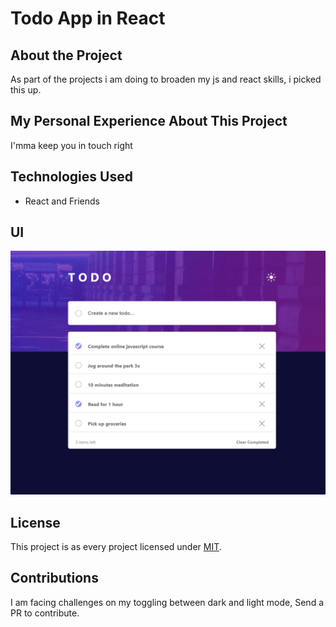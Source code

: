 # Todo App in React

## About the Project

As part of the projects i am doing to broaden my js and react skills, i picked this up.

## My Personal Experience About This Project

I'mma keep you in touch right

## Technologies Used

- React and Friends

## UI

![image](./final/Capture.PNG)

## License

This project is as every project licensed under [MIT](LICENSE).

## Contributions

I am facing challenges on my toggling between dark and light mode, Send a PR to contribute.
